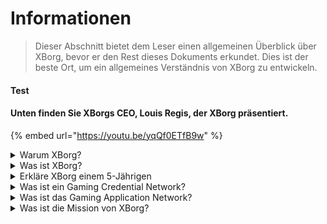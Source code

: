 # Informationen

> Dieser Abschnitt bietet dem Leser einen allgemeinen Überblick über XBorg, bevor er den Rest dieses Dokuments erkundet. Dies ist der beste Ort, um ein allgemeines Verständnis von XBorg zu entwickeln.

#### Test

#### Unten finden Sie XBorgs CEO, Louis Regis, der XBorg präsentiert.

{% embed url="https://youtu.be/yqQf0ETfB9w" %}

<details>

<summary>Warum XBorg?</summary>

In der heutigen Gesellschaft, in der Freizeit immer reichlicher vorhanden ist, verbringen Spieler unzählige Stunden in Gaming-Welten. Doch die aus diesen Erfahrungen generierten Daten werden oft unterschätzt und über verschiedene Spiele hinweg fragmentiert. XBorg erkennt den Wert der Zeit der Spieler und strebt danach, ihre Daten sinnvoll und wertvoll zu machen.

Das Problem der fragmentierten Spielerdaten wird dadurch verschärft, dass Spieler nicht immer für ihren Beitrag zum Erfolg eines Spiels belohnt werden. Obwohl sie ein integraler Bestandteil des Gaming-Ökosystems sind, nehmen Spieler oft keinen Wert wahr, der durch ihr Gameplay generiert wird. Dieses bedeutende Problem betrifft unzählige Spieler und erfordert eine Lösung.

</details>

<details>

<summary>Was ist XBorg?</summary>

XBorg revolutioniert die Gaming-Branche, indem es Spielern ermöglicht, ihre digitale Gaming-Identität über ein Credential-Netzwerk zu erstellen. Es ebnet den Weg für eine neue Generation von verbesserten Gaming-Anwendungen und Anwendungsfällen.

Mit dem Potenzial, Millionen von Spielern in das Web3-Ökosystem einzubinden, wird XBorg die Zukunft des Gamings, wie wir es kennen, verändern.

XBorg wird von den besten Marken und Investoren in Web3 unterstützt und beherbergt die wettbewerbsfähigsten Spieler im Web3-Gaming.

</details>

<details>

<summary>Erkläre XBorg einem 5-Jährigen</summary>

Hey, kleiner Freund! Hast du schon mal Spiele auf deinem Tablet oder Handy gespielt? Nun, es gibt etwas ganz Neues namens XBorg, das dein Spielerlebnis noch spaßiger machen wird!

XBorg ist wie ein besonderes Werkzeug, mit dem du deinen eigenen digitalen Charakter erstellen kannst, mit dem du Spiele spielen kannst. Es ist wie dein eigener Superheld!

Und das Beste daran ist, dass dein Superheld dir auch Superkräfte in anderen coolen Gaming-Anwendungen verleiht. Es ist, als ob man jedem Gamer auf dem Planeten Superkräfte gibt.

XBorg wird von einigen wirklich wichtigen und klugen Leuten unterstützt, die glauben, dass es die Art und Weise, wie wir in Zukunft Spiele spielen, verändern wird. Also mach dich bereit, denn XBorg wird eine wirklich große Sache sein!

</details>

<details>

<summary>Was ist ein Gaming Credential Network?</summary>

Das Credential-Netzwerk ist wie ein persönlicher Gaming-Datenhub für jeden Spieler. Es aggregiert alle Gaming-Credentials eines Spielers aus verschiedenen Spielen und Apps zu einer ID, wie z.B. seine Leistung in einem Spiel, die Gaming-Communitys, denen er angehört, und die Anzahl der gewonnenen Turniere. Es ist die digitale Identität der Spieler.

Unser System erfasst drei Arten von Benutzerdaten:

1. Esports-Engagement
2. Gaming-Leistung
3. Soziale/Fan-Aktivität

Wir sammeln diese Daten von beliebten Plattformen wie Steam, FaceIt, Riot Games, Twitter, Discord und On-Chain-Quellen.

Um es technisch auszudrücken, verwendet das Gaming Credential Network die soulbound Tokens der Spieler (nicht übertragbare NFTs), um ihre Metriken sicher zu speichern. Unser fortschrittlicher Datenaggregator, XBorg, stellt sicher, dass Gamer ihre Daten vollständig besitzen.

Das Credential-Netzwerk ist der Baustein, der die Erstellung von verbesserten Gaming-Anwendungen und Spielen ermöglicht, die mit der Identität der Spieler verbunden sind.

Stell dir also das Lens-Protokoll für Gaming vor.

</details>

<details>

<summary>Was ist das Gaming Application Network?</summary>

Das Gaming Application Network ist eine Sammlung von Gaming-Anwendungen, die die digitale Identität eines Spielers nutzen. Unser Credential-Netzwerk kann verwendet werden, um fortschrittlichere Gaming-Anwendungen zu erstellen, wie z.B. eine Turnierplattform, die Spieler basierend auf ihrer Geschichte zusammenbringt, einen GameFi soulbound Launchpad oder eine Gaming-Dating-App, die Spieler basierend auf ihren Credentials zusammenbringt. Marken können dieses Netzwerk auch für die Benutzerakquise basierend auf Spielerdaten nutzen. Das Gaming Application Network bietet endlose Möglichkeiten für ein persönlicheres und angenehmeres Spielerlebnis.

Wir beabsichtigen, die Nutzung des Credential-Netzwerks so zu gestalten, dass Entwickler neue coole Apps erstellen können :)

</details>

<details>

<summary>Was ist die Mission von XBorg?</summary>

Unsere Mission bei XBorg ist es, Spielern weltweit Möglichkeiten zur Eigentumsübertragung, Governance und überlegenen Benutzererfahrungen zu bieten. Wir sind fest davon überzeugt, dass die Zukunft des Gamings in den Händen der Spieler liegt, und wir sind bestrebt, die Plattform zu sein, auf der sie neue Anwendungsfälle für die Gaming-Branche erstellen und besitzen können.

Bei XBorg haben die Bedürfnisse unserer Spieler oberste Priorität, und wir streben danach, eine Umgebung zu schaffen, die Zusammenarbeit, offene Governance, Dezentralisierung und Innovation fördert. Unser Ziel ist es, eine globale Gemeinschaft von Gamern aufzubauen, die ihre Spielerlebnisse selbst in die Hand nehmen, ihre eigenen Anwendungen erstellen und zum Wachstum der Branche beitragen können.

Wir sind entschlossen, dies zu erreichen, indem wir eng mit unseren Spielern zusammenarbeiten, um eine bessere Welt für Gamer überall zu schaffen.

</details>